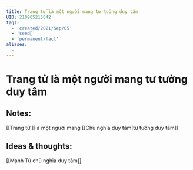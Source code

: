 ```yaml
---
title: Trang tử là một người mang tư tưởng duy tâm
UID: 210905215642
tags:
  - 'created/2021/Sep/05'
  - 'seed🥜'
  - 'permanent/fact'
aliases:
  - 
---
```

# Trang tử là một người mang tư tưởng duy tâm

## Notes:
[[Trang tử ]]là một người mang [[Chủ nghĩa duy tâm|tư tưởng duy tâm]]

## Ideas & thoughts:
[[Mạnh Tử chủ nghĩa duy tâm]]
